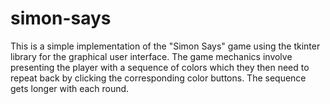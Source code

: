 # simon-says
This is a simple implementation of the "Simon Says" game using the tkinter library for the graphical user interface. The game mechanics involve presenting the player with a sequence of colors which they then need to repeat back by clicking the corresponding color buttons. The sequence gets longer with each round.
